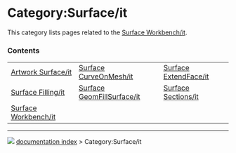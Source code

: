 # Category:Surface/it
This category lists pages related to the [Surface Workbench/it](Surface_Workbench/it.md).

### Contents

|     |     |     |
| --- | --- | --- |
| [Artwork Surface/it](Artwork_Surface/it.md) | [Surface CurveOnMesh/it](Surface_CurveOnMesh/it.md) | [Surface ExtendFace/it](Surface_ExtendFace/it.md) |
| [Surface Filling/it](Surface_Filling/it.md) | [Surface GeomFillSurface/it](Surface_GeomFillSurface/it.md) | [Surface Sections/it](Surface_Sections/it.md) |
| [Surface Workbench/it](Surface_Workbench/it.md) |



---
![](images/Right_arrow.png) [documentation index](../README.md) > Category:Surface/it
